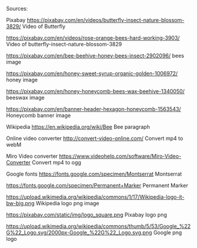 Sources:

Pixabay
https://pixabay.com/en/videos/butterfly-insect-nature-blossom-3829/
Video of Butterfly

https://pixabay.com/en/videos/rose-orange-bees-hard-working-3903/
Video of butterfly-insect-nature-blossom-3829

https://pixabay.com/en/bee-beehive-honey-bees-insect-2902096/
bees image

https://pixabay.com/en/honey-sweet-syrup-organic-golden-1006972/
honey image

https://pixabay.com/en/honey-honeycomb-bees-wax-beehive-1340050/
beeswax image

https://pixabay.com/en/banner-header-hexagon-honeycomb-1563543/
Honeycomb banner image

Wikipedia
https://en.wikipedia.org/wiki/Bee
Bee paragraph

Online video converter
http://convert-video-online.com/
Convert mp4 to webM

Miro Video converter
https://www.videohelp.com/software/Miro-Video-Converter
Convert mp4 to ogg

Google fonts
https://fonts.google.com/specimen/Montserrat
Montserrat

https://fonts.google.com/specimen/Permanent+Marker
Permanent Marker

https://upload.wikimedia.org/wikipedia/commons/1/17/Wikipedia-logo-it-bw-big.png
Wikipedia logo png image

https://pixabay.com/static/img/logo_square.png
Pixabay logo png

https://upload.wikimedia.org/wikipedia/commons/thumb/5/53/Google_%22G%22_Logo.svg/2000px-Google_%22G%22_Logo.svg.png
Google png logo
